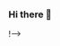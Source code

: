 ### Hi there 👋

<!--
**tannia20/tannia20** is a ✨ _special_ ✨ repository because its `README.md` (this file) appears on your GitHub profile.

Here are some ideas to get you started:

- 🔭 I’m currently working on understanding more about coding
- 🌱 I’m currently learning more and more about the language of computers
- 👯 I’m looking to collaborate on a website project, perhaps 
- 🤔 I’m looking for help with understanding git more lol
- 💬 Ask me about ...
- 📫 How to reach me: tmp20@fsu.edu
- 😄 Pronouns: she/her
- ⚡ Fun fact: I've been to 4 concerts
-->
!-->
